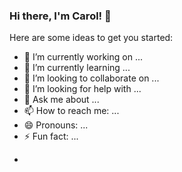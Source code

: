 ### Hi there, I'm Carol! 👋
<!-- **carolli787/carolli787** is a ✨ _special_ ✨ repository because its `README.md` (this file) appears on your GitHub profile.-->

Here are some ideas to get you started:

- 🔭 I’m currently working on ...
- 🌱 I’m currently learning ...
- 👯 I’m looking to collaborate on ...
- 🤔 I’m looking for help with ...
- 💬 Ask me about ...
- 📫 How to reach me: ...
- 😄 Pronouns: ...
- ⚡ Fun fact: ...
* 

<!--
### Hello, I'm Carol Li! 👋

My interests lie at the intersection of technology and social impact, and I enjoy exploring how data science can contribute to meaningful societal change. Currently, I'm a Data Science & Sociology student at UC Berkeley. 

#### 🔧 Technologies & Tools

- Python, Java, SQL
- Machine Learning, Data Analytics & Visualization
- Git, GitHub

#### 🌱 I'm Currently Learning

- [Technology/Framework you are learning]

#### 📊 GitHub Stats

[![Your GitHub Stats](https://camo.githubusercontent.com/343d377b31452754ef42dd9be93a95ca3ff1aa89cd7de6f6aa90a1c0a505dc94/68747470733a2f2f6769746875622d726561646d652d73746174732e76657263656c2e6170702f6170693f757365726e616d653d6361726f6c6c693738372673686f775f69636f6e733d7472756526636f756e745f707269766174653d7472756526686964653d636f6e74726962732c707273)](https://github.com/carolli787)

#### 🚀 Projects

Here are some projects I'm proud of:

- [Project 1: Name](link)
- [Project 2: Name](link)
- ...

#### 📫 How to Reach Me

Feel free to connect with me on [LinkedIn](https://www.linkedin.com/in/carol-lli/) or drop me an email at [carolli787@berkeley.edu](carolli787@berkeley.edu).

Let's collaborate and build something amazing together!
-->

